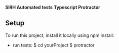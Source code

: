 **SIRH Automated tests**
**Typescript Protractor**
## Setup
To run this project, install it locally using npm install:

* run tests:
$ cd yourProject
$ protractor



